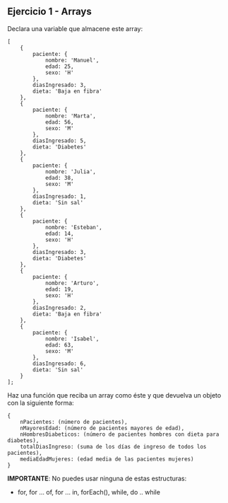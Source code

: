 ## Ejercicio 1 - Arrays

Declara una variable que almacene este array:

```
[
    {
        paciente: {
            nombre: 'Manuel',
            edad: 25,
            sexo: 'H'
        },
        diasIngresado: 3,
        dieta: 'Baja en fibra'
    },
    {
        paciente: {
            nombre: 'Marta',
            edad: 56,
            sexo: 'M'
        },
        diasIngresado: 5,
        dieta: 'Diabetes'
    },
    {
        paciente: {
            nombre: 'Julia',
            edad: 38,
            sexo: 'M'
        },
        diasIngresado: 1,
        dieta: 'Sin sal'
    },
    {
        paciente: {
            nombre: 'Esteban',
            edad: 14,
            sexo: 'H'
        },
        diasIngresado: 3,
        dieta: 'Diabetes'
    },
    {
        paciente: {
            nombre: 'Arturo',
            edad: 19,
            sexo: 'H'
        },
        diasIngresado: 2,
        dieta: 'Baja en fibra'
    },
    {
        paciente: {
            nombre: 'Isabel',
            edad: 63,
            sexo: 'M'
        },
        diasIngresado: 6,
        dieta: 'Sin sal'
    }
];
```

Haz una función que reciba un array como éste y que devuelva un objeto con la siguiente forma:

```
{
    nPacientes: (número de pacientes),
    nMayoresEdad: (número de pacientes mayores de edad),
    nHombresDiabeticos: (número de pacientes hombres con dieta para diabetes),
    totalDiasIngreso: (suma de los días de ingreso de todos los pacientes),
    mediaEdadMujeres: (edad media de las pacientes mujeres)
}
```

__IMPORTANTE__: No puedes usar ninguna de estas estructuras:
- for, for ... of, for ... in, forEach(), while, do .. while